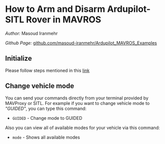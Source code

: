 # How to Arm and Disarm Ardupilot-SITL Rover in MAVROS 

*Author:* Masoud Iranmehr

*Github Page:* [github.com/masoud-iranmehr/Ardupilot_MAVROS_Examples](https://github.com/masoud-iranmehr/Ardupilot_MAVROS_Examples)

## Initialize

Please follow steps mentioned in this [link](../index.md)

## Change vehicle mode

You can send your commands directly from your terminal provided by MAVProxy or SITL. For example if you want to change vehicle mode to *"GUIDED"*, you can type this command:

* `GUIDED` - Change mode to GUIDED

Also you can view all of available modes for your vehicle via this command:

* `mode` - Shows all available modes

